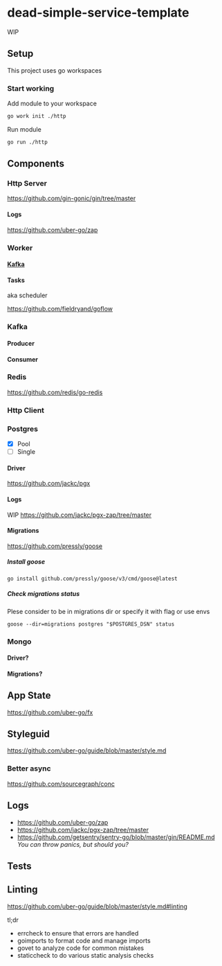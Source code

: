 # dead-simple-service-template
WIP

## Setup

This project uses go workspaces

### Start working

Add module to your workspace

```bash
go work init ./http
```

Run module

```bash
go run ./http
```

## Components

### Http Server

https://github.com/gin-gonic/gin/tree/master

#### Logs

https://github.com/uber-go/zap

### Worker

#### [Kafka](###Kafka)

#### Tasks

aka scheduler

https://github.com/fieldryand/goflow

### Kafka

#### Producer

#### Consumer

### Redis

https://github.com/redis/go-redis

### Http Client

### Postgres
- [x] Pool
- [ ] Single

#### Driver

https://github.com/jackc/pgx

#### Logs
WIP
https://github.com/jackc/pgx-zap/tree/master

#### Migrations

<!-- https://github.com/ariga/atlas <- very complex system -->

https://github.com/pressly/goose

##### Install goose

`go install github.com/pressly/goose/v3/cmd/goose@latest`

##### Check migrations status

Plese consider to be in migrations dir or specify it with flag or use envs

`goose --dir=migrations postgres "$POSTGRES_DSN" status`

### Mongo

#### Driver?

#### Migrations?

## App State

https://github.com/uber-go/fx

## Styleguid

https://github.com/uber-go/guide/blob/master/style.md

### Better async

https://github.com/sourcegraph/conc

## Logs

- https://github.com/uber-go/zap
- https://github.com/jackc/pgx-zap/tree/master
- https://github.com/getsentry/sentry-go/blob/master/gin/README.md _You can throw panics, but should you?_

## Tests


## Linting

https://github.com/uber-go/guide/blob/master/style.md#linting

tl;dr

- errcheck to ensure that errors are handled
- goimports to format code and manage imports
- govet to analyze code for common mistakes
- staticcheck to do various static analysis checks
